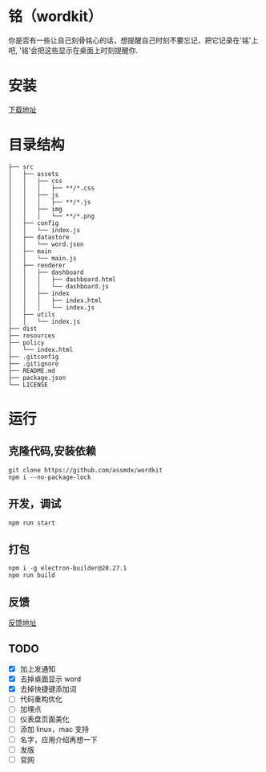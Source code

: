 # 铭（wordkit）

你是否有一些让自己刻骨铭心的话，想提醒自己时刻不要忘记，把它记录在'铭'上吧, '铭'会把这些显示在桌面上时刻提醒你.

# 安装

[下载地址](https://github.com/assmdx/wordkit/releases)

# 目录结构

```
├── src
│   ├── assets
│   │   ├── css
│   │   │   ├── **/*.css
│   │   ├── js
│   │   │   ├── **/*.js
│   │   ├── img
│   │   │   └── **/*.png
│   ├── config
│   │   └── index.js
│   ├── datastore
│   │   └── word.json
│   ├── main
│   │   └── main.js
│   ├── renderer
│   │   ├── dashboard
│   │   │   ├── dashboard.html
│   │   │   └── dashboard.js
│   │   ├── index
│   │   │   ├── index.html
│   │   │   └── index.js
│   ├── utils
│   │   └── index.js
├── dist
├── resources
├── policy
│   └── index.html
├── .gitconfig
├── .gitignore
├── README.md
├── package.json
└── LICENSE
```

# 运行

## 克隆代码,安装依赖

    git clone https://github.com/assmdx/wordkit
    npm i --no-package-lock

## 开发，调试

    npm run start

## 打包

    npm i -g electron-builder@20.27.1
    npm run build

## 反馈

[反馈地址](https://github.com/assmdx/wordkit/issues)

## TODO

- [x] 加上发通知
- [x] 去掉桌面显示 word
- [x] 去掉快捷键添加词
- [ ] 代码重构优化
- [ ] 加埋点
- [ ] 仪表盘页面美化
- [ ] 添加 linux，mac 支持
- [ ] 名字，应用介绍再想一下
- [ ] 发版
- [ ] 官网
